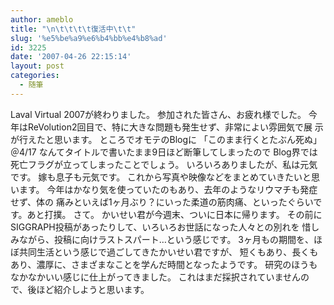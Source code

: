 ```yaml
---
author: ameblo
title: "\n\t\t\t\t復活中\t\t"
slug: '%e5%be%a9%e6%b4%bb%e4%b8%ad'
id: 3225
date: '2007-04-26 22:15:14'
layout: post
categories:
  - 随筆
---
```


Laval Virtual 2007が終わりました。 参加された皆さん、お疲れ様でした。 今年はReVolution2回目で、特に大きな問題も発生せず、非常によい雰囲気で展 示が行えたと思います。 ところでオモテのBlogに 「このまま行くとたぶん死ぬ」＠4/17 なんてタイトルで書いたまま9日ほど断筆してしまったので Blog界では死亡フラグが立ってしまったことでしょう。 いろいろありましたが、私は元気です。 嫁も息子も元気です。 これから写真や映像などをまとめていきたいと思います。 今年はかなり気を使っていたのもあり、去年のようなリウマチも発症せず、体の 痛みといえば1ヶ月ぶり？にいった柔道の筋肉痛、といったぐらいです。あと打撲。 さて。 かいせい君が今週末、ついに日本に帰ります。 その前にSIGGRAPH投稿があったりして、いろいろお世話になった人々との別れを 惜しみながら、投稿に向けラストスパート…という感じです。 3ヶ月もの期間を、ほぼ共同生活という感じで過ごしてきたかいせい君ですが、 短くもあり、長くもあり、濃厚に、さまざまなことを学んだ時間となったようです。 研究のほうもなかなかいい感じに仕上がってきました。 これはまだ採択されていませんので、後ほど紹介しようと思います。